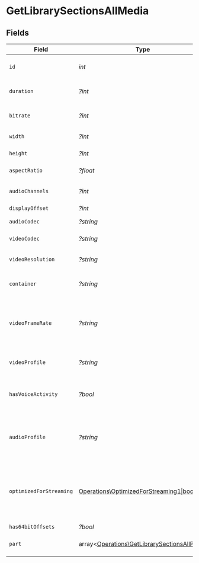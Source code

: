 # GetLibrarySectionsAllMedia


## Fields

| Field                                                                                                                | Type                                                                                                                 | Required                                                                                                             | Description                                                                                                          | Example                                                                                                              |
| -------------------------------------------------------------------------------------------------------------------- | -------------------------------------------------------------------------------------------------------------------- | -------------------------------------------------------------------------------------------------------------------- | -------------------------------------------------------------------------------------------------------------------- | -------------------------------------------------------------------------------------------------------------------- |
| `id`                                                                                                                 | *int*                                                                                                                | :heavy_check_mark:                                                                                                   | Unique media identifier.                                                                                             | 387322                                                                                                               |
| `duration`                                                                                                           | *?int*                                                                                                               | :heavy_minus_sign:                                                                                                   | Duration of the media in milliseconds.                                                                               | 9610350                                                                                                              |
| `bitrate`                                                                                                            | *?int*                                                                                                               | :heavy_minus_sign:                                                                                                   | Bitrate in bits per second.                                                                                          | 25512                                                                                                                |
| `width`                                                                                                              | *?int*                                                                                                               | :heavy_minus_sign:                                                                                                   | Video width in pixels.                                                                                               | 3840                                                                                                                 |
| `height`                                                                                                             | *?int*                                                                                                               | :heavy_minus_sign:                                                                                                   | Video height in pixels.                                                                                              | 1602                                                                                                                 |
| `aspectRatio`                                                                                                        | *?float*                                                                                                             | :heavy_minus_sign:                                                                                                   | Aspect ratio of the video.                                                                                           | 2.35                                                                                                                 |
| `audioChannels`                                                                                                      | *?int*                                                                                                               | :heavy_minus_sign:                                                                                                   | Number of audio channels.                                                                                            | 6                                                                                                                    |
| `displayOffset`                                                                                                      | *?int*                                                                                                               | :heavy_minus_sign:                                                                                                   | N/A                                                                                                                  | 50                                                                                                                   |
| `audioCodec`                                                                                                         | *?string*                                                                                                            | :heavy_minus_sign:                                                                                                   | Audio codec used.                                                                                                    | eac3                                                                                                                 |
| `videoCodec`                                                                                                         | *?string*                                                                                                            | :heavy_minus_sign:                                                                                                   | Video codec used.                                                                                                    | hevc                                                                                                                 |
| `videoResolution`                                                                                                    | *?string*                                                                                                            | :heavy_minus_sign:                                                                                                   | Video resolution (e.g., 4k).                                                                                         | 4k                                                                                                                   |
| `container`                                                                                                          | *?string*                                                                                                            | :heavy_minus_sign:                                                                                                   | File container type.                                                                                                 | mkv                                                                                                                  |
| `videoFrameRate`                                                                                                     | *?string*                                                                                                            | :heavy_minus_sign:                                                                                                   | Frame rate of the video. Values found include NTSC, PAL, 24p<br/>                                                    | 24p                                                                                                                  |
| `videoProfile`                                                                                                       | *?string*                                                                                                            | :heavy_minus_sign:                                                                                                   | Video profile (e.g., main 10).                                                                                       | main 10                                                                                                              |
| `hasVoiceActivity`                                                                                                   | *?bool*                                                                                                              | :heavy_minus_sign:                                                                                                   | Indicates whether voice activity is detected.                                                                        | false                                                                                                                |
| `audioProfile`                                                                                                       | *?string*                                                                                                            | :heavy_minus_sign:                                                                                                   | The audio profile used for the media (e.g., DTS, Dolby Digital, etc.).                                               | dts                                                                                                                  |
| `optimizedForStreaming`                                                                                              | [Operations\OptimizedForStreaming1\|bool\|null](../../Models/Operations/GetLibrarySectionsAllOptimizedForStreaming.md) | :heavy_minus_sign:                                                                                                   | Has this media been optimized for streaming. NOTE: This can be 0, 1, false or true                                   |                                                                                                                      |
| `has64bitOffsets`                                                                                                    | *?bool*                                                                                                              | :heavy_minus_sign:                                                                                                   | N/A                                                                                                                  | false                                                                                                                |
| `part`                                                                                                               | array<[Operations\GetLibrarySectionsAllPart](../../Models/Operations/GetLibrarySectionsAllPart.md)>                  | :heavy_minus_sign:                                                                                                   | An array of parts for this media item.                                                                               |                                                                                                                      |